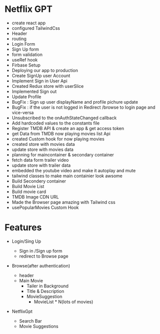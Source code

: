 # Netflix GPT

- create react app
- configured TailwindCss
- Header
- routing
- Login Form
- Sign Up form
- form validation
- useRef hook
- Firbase Setup
- Deploying our app to production
- Create SignUp user Account
- Implement Sign in User Api
- Created Redux store with userSlice
- Implemented Sign out
- Update Profile
- BugFix : Sign up user displayName and profile pichure update
- BugFix : if the user is not logged in Redirect /browse to login page and vice-versa
- Unsubscribed to the onAuthStateChanged callback
- Add hardcoded values to the constants file
- Register TMDB API & create an app & get access token
- get Data from TMDB now playing movies list Api
- created Custom hook for now playing movies
- created store with movies data
- update store with movies data
- planning for maincontainer & secondary container
- fetch data form trailer video
- update store with trailer data
- embedded the youtube video and make it autoplay and mute
- tailwind classes to make main containier look awsome
- Build Secondery container
- Build Movie List
- Build movie card
- TMDB Image CDN URL
- Made the Browser page amazing with Tailwind css
- usePopularMovies Custom Hook

# Features
- Login/Sing Up 
    - Sign in /Sign up form
    - redirect to Browse page

- Browse(after authentication)
    - header
    - Main Movie
        - Tailer in Background
        - Title & Description
        - MovieSuggestion
            - MovieList * N(lots of movies)

- NetflixGpt
    - Search Bar
    - Movie Suggestions

